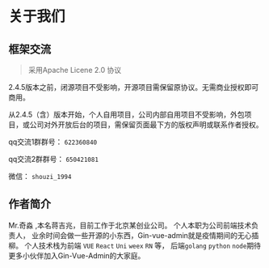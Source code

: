 
# 关于我们

## 框架交流

> 采用Apache Licene 2.0 协议

2.4.5版本之前，闭源项目不受影响，开源项目需保留原协议。无需商业授权即可商用。

从2.4.5（含）版本开始，个人自用项目，公司内部自用项目不受影响，外包项目，或公司对外开放后台的项目，需保留页面最下方的版权声明或联系作者授权。

qq交流1群群号： `622360840`

qq交流2群群号： `650421081`

微信： `shouzi_1994`


## 作者简介

<span style="color:var(--vp-c-brand)">Mr.奇淼</span> ,本名蒋吉兆，目前工作于北京某创业公司。 个人本职为公司前端技术负责人，
业余时间会做一些开源的小东西，Gin-vue-admin就是疫情期间的无心插柳。
个人技术栈为前端 `VUE`  `React`  `Uni`  `weex`  `RN`  等， 后端`golang`  `python`  `node`期待更多小伙伴加入Gin-Vue-Admin的大家庭。


<VPTeamPage>
  <VPTeamPageTitle>
    <template #title>
      核心开发小组
    </template>
    <template #lead>
      The development of Gin-Vue-admin is guided by an international
      team, some of whom have chosen to be featured below.
    </template>
  </VPTeamPageTitle>
  <VPTeamMembers size="small" :members="memberList"/>
    <VPTeamPageSection>
        <template #title>鸣谢</template>
        <template #members>
          <VPTeamMembers size="small" :members="memberList2" />
        </template>
    </VPTeamPageSection>
</VPTeamPage>






<script setup>
import {
  VPTeamPage,
  VPTeamPageTitle,
  VPTeamMembers,
  VPTeamPageSection
} from 'vitepress/theme';
import hongyi from '/guanwang/hongyi.jpg'
import djl from '/guanwang/djl.jpg'
import GL from '/guanwang/GL.jpg'
import jianguo from '/guanwang/jianguo.jpg'
import bin from '/guanwang/bin.jpg'
import jjz from '/guanwang/jjz.jpg'
import lw from '/guanwang/lw.jpg'
import ph from '/guanwang/ph.jpg'
import sc from '/guanwang/sc.jpg'
import sh from '/guanwang/sh.jpg'
import ll from '/guanwang/LL.jpg'
import yr from '/guanwang/YR.jpg'
import tscuite from '/guanwang/tscuite.jpg'

const memberList = [
    { 
        avatar: jjz, 
        name: '奇淼' ,
        org : '全栈开发· 北京' , 
        desc :'用魔法打败魔法， 用代码打败代码， 一个普普通通的IT从业者， 一台无情的编码机器。gin-vue-admin项目发起者， 团队一块砖， 随便用， 随便搬， 负责gin - vue - admin的整体功能开发， 基础设施建设。' , 
        sponsor : 'https://github.com/piexlmax'
    },
    { 
        avatar: sc, 
        name: 'krank' ,
        org : '前端开发· 北京' , 
        desc :'风暴中出生的krank， vue使用者， go学习者， 前端开发， 奇淼的马仔。负责gin-vue-admin的前端页面开发， 功能完善， 基础前端工具开发。 辅助进行前端基础架构建设， 通用功能组件封装。' , 
        sponsor : 'https://github.com/piexlmax'
    },
    { 
        avatar: sh, 
        name: 'SliverHorn' ,
        org : '后端开发· 广州' , 
        desc :'热爱编程, 对代码有洁癖, 好的代码就是気持ちいい。 任何时候， 绝不骄傲， 绝不轻敌， 摸清对方心里， 使劲浑身解数， 保持笑容和品行， 无论发生什么， 千万不要忘记扑克脸。负责gin - vue - admin的新功能研发测试与改进, gf - vue - admin的后端开发及维护, 社区日常维护管理等工作。' , 
        sponsor : 'https://github.com/SliverHorn'
    },
    { 
        avatar: ll, 
        name: 'LLemonGreen' ,
        org : '创业· 深圳' , 
        desc :' 敲代码， 做潮牌， 玩音乐， 拍视频。 目前在代码外包、潮牌同步发展阶段。github缝合怪。参与gin-vue-admin的一些功能测试和文档维护， 参与社区吹水' , 
        sponsor : 'https://github.com/LLemonGreen'
    },
    { 
        avatar: lw, 
        name: 'LeonardWang' ,
        org : '开发· 杭州' , 
        desc :'跟着gva大佬们打怪升级， 喜欢搞一些底层骚操作， 乐于“ 折腾” 的垃圾佬.负责gin-vue-admin的静态文件打包功能开发， 搬砖工程师。' , 
        sponsor : 'https://github.com/LeonardWang'
    },
    { 
        avatar: bin, 
        name: '卷彬' ,
        org : '后端开发·北京' , 
        desc :'永远不要高看自己，leetcode 活跃者，我的世界只有卷，天天吃卷饼。口头禅：卷不死我的终将成为我的手下败将' , 
        sponsor : 'https://github.com/songzhibin97'
    },
    { 
        avatar: ph, 
        name: '胖虎' ,
        org : '前端开发·苏州' , 
        desc :'No talking ,Show me code。 负责gva前端开发。gva周边开发，社区日常维护' , 
        sponsor : 'https://github.com/bypanghu'
    },
    { 
        avatar: tscuite, 
        name: 'tscuite' ,
        org : '运维·北京' , 
        desc :'奇淼的小迷弟二号，(英文名全称：The sun comes up in the east)，接触的技术越多越感觉是井底之蛙。负责项目的自动化更新，不学习就会焦虑的萌新' , 
        sponsor : 'https://github.com/tscuite'
    },

]



const memberList2 = [
    { 
        avatar: djl, 
        name: 'djl' ,
        org : '前端研发· 北京' , 
        desc :'vue使用者， go学习者， 前端开发。 负责gin - vue - admin的前端页面开发， UI样式维护' , 
        sponsor : 'https://github.com/piexlmax'
    },
    { 
        avatar: yr, 
        name: 'rainyan' ,
        org : '架构师· 深圳' , 
        desc :'架构设计， 前沿技术探索， 技术应用.武大本硕， 鹅厂员工， 单身没颜缺钱。 善于人际交往， 有领导能力， 喜欢体验新鲜的事物， 喜欢旅游， 口才很好。 雅思7 .5， 喜欢学习各种语言和各种方言.' , 
        sponsor : 'https://github.com/Ruio9244'
    },
    { 
        avatar: GL, 
        name: 'Granty1' ,
        org : '服务器开发· 上海' , 
        desc :'编写部分服务端代码。' , 
        sponsor : 'https://github.com/piexlmax'
    },
    { 
        avatar: hongyi, 
        name: '弘一' ,
        org : 'UE设计师·长沙' , 
        desc :' 行走在路上的UE， PM学习者， 佛学爱好者。' , 
        sponsor : 'https://github.com/piexlmax'
    },
    { 
        avatar: jianguo, 
        name: '坚果' ,
        org : '移动端开发·北京' , 
        desc :'写博客，敲代码，吹水，奇淼的小跟班。 负责gin - vue - admin的推广与社区的维护 ' , 
        sponsor : 'https://github.com/piexlmax'
    },
]
</script>
<style>
.avatar-img{
    height : 100%
}
</style>

